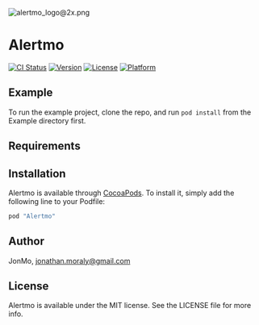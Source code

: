 
![alertmo_logo@2x.png]({{site.baseurl}}/alertmo_logo@2x.png)

# Alertmo

[![CI Status](http://img.shields.io/travis/JonMo/Alertmo.svg?style=flat)](https://travis-ci.org/JonMo/Alertmo)
[![Version](https://img.shields.io/cocoapods/v/Alertmo.svg?style=flat)](http://cocoapods.org/pods/Alertmo)
[![License](https://img.shields.io/cocoapods/l/Alertmo.svg?style=flat)](http://cocoapods.org/pods/Alertmo)
[![Platform](https://img.shields.io/cocoapods/p/Alertmo.svg?style=flat)](http://cocoapods.org/pods/Alertmo)

## Example

To run the example project, clone the repo, and run `pod install` from the Example directory first.

## Requirements

## Installation

Alertmo is available through [CocoaPods](http://cocoapods.org). To install
it, simply add the following line to your Podfile:

```ruby
pod "Alertmo"
```

## Author

JonMo, jonathan.moraly@gmail.com

## License

Alertmo is available under the MIT license. See the LICENSE file for more info.
